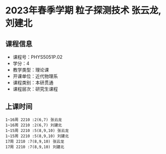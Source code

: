 # 2023年春季学期 粒子探测技术 张云龙, 刘建北






## 课程信息

- 课程号：PHYS5051P.02
- 学分：4
- 教学类型：理论课
- 开课单位：近代物理系
- 课程类别：本研贯通
- 课程层次：研究生课程

## 上课时间

```
1~16周 2210 :2(6,7) 张云龙
1~16周 2210 :2(6,7) 刘建北
1~15周 2210 :5(8,9,10) 张云龙
1~15周 2210 :5(8,9,10) 刘建北
17周 2210 :7(8,9,10) 张云龙
17周 2210 :7(8,9,10) 刘建北
```

